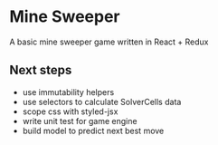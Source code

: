 
# Mine Sweeper

A basic mine sweeper game written in React + Redux


## Next steps

* use immutability helpers
* use selectors to calculate SolverCells data
* scope css with styled-jsx
* write unit test for game engine
* build model to predict next best move
